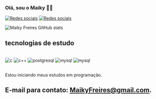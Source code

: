 ### Olá, sou o Maiky 👨‍💻
[![Redes sociais](https://img.shields.io/badge/LinkedIn-0077B5?style=for-the-badge&logo=linkedin&logoColor=white)](https://www.linkedin.com/in/maiky-freires-8290ab1a7/)
[![Redes sociais](https://img.shields.io/badge/Instagram-E4405F?style=for-the-badge&logo=instagram&logoColor=white)](https://www.instagram.com/maiky_freires/)


![Maiky Freires GitHub stats](https://github-readme-stats.vercel.app/api?username=MaikyFreires&show_icons=true&theme=tokyonight)

## tecnologias de estudo
<div style = "display: inline_block"><br/>
<img align ="center" alt = "c" src = https://img.shields.io/badge/C-00599C?style=for-the-badge&logo=c&logoColor=white >
<img align ="center" alt = "c++" src = https://img.shields.io/badge/C%2B%2B-00599C?style=for-the-badge&logo=c%2B%2B&logoColor=white >
<img align = "center" alt = "postgresql" src = https://img.shields.io/badge/PostgreSQL-316192?style=for-the-badge&logo=postgresql&logoColor=white>
<img align = "center" alt = "mysql" src =  https://img.shields.io/badge/MySQL-00000F?style=for-the-badge&logo=mysql&logoColor=white>
<img align = "center" alt = "mysql" src =  https://img.shields.io/badge/Microsoft%20SQL%20Server-CC2927?style=for-the-badge&logo=microsoft%20sql%20server&logoColor=white>

</div><br>

Estou iniciando meus estudos em programação.

## E-mail para contato: MaikyFreires@gmail.com.

